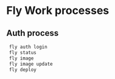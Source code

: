 # Fly Work processes

## Auth process

``` bash
 fly auth login
 fly status
 fly image
 fly image update
 fly deploy
```
